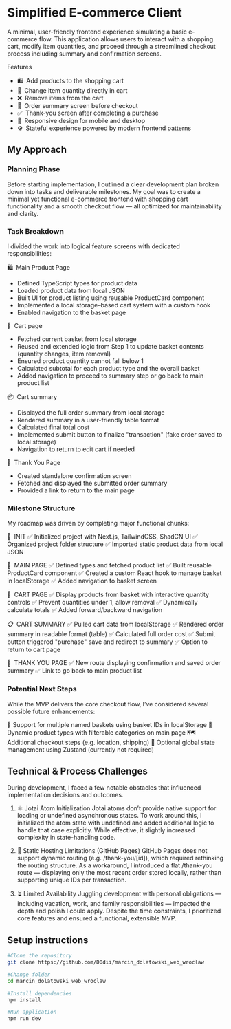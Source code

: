 # Simplified E-commerce Client

A minimal, user-friendly frontend experience simulating a basic e-commerce flow. This application allows users to interact with a shopping cart, modify item quantities, and proceed through a streamlined checkout process including summary and confirmation screens.

Features

- 🛍️ Add products to the shopping cart
- 🔢 Change item quantity directly in cart
- ❌ Remove items from the cart
- 📄 Order summary screen before checkout
- ✅ Thank-you screen after completing a purchase
- 📱 Responsive design for mobile and desktop
- ⚙️ Stateful experience powered by modern frontend patterns

## My Approach

### Planning Phase

Before starting implementation, I outlined a clear development plan broken down into tasks and deliverable milestones. My goal was to create a minimal yet functional e-commerce frontend with shopping cart functionality and a smooth checkout flow — all optimized for maintainability and clarity.

### Task Breakdown

I divided the work into logical feature screens with dedicated responsibilities:

🛍️ Main Product Page

- Defined TypeScript types for product data
- Loaded product data from local JSON
- Built UI for product listing using reusable ProductCard component
- Implemented a local storage–based cart system with a custom hook
- Enabled navigation to the basket page

🧺 Cart page

- Fetched current basket from local storage
- Reused and extended logic from Step 1 to update basket contents (quantity changes, item removal)
- Ensured product quantity cannot fall below 1
- Calculated subtotal for each product type and the overall basket
- Added navigation to proceed to summary step or go back to main product list

📦 Cart summary

- Displayed the full order summary from local storage
- Rendered summary in a user-friendly table format
- Calculated final total cost
- Implemented submit button to finalize "transaction" (fake order saved to local storage)
- Navigation to return to edit cart if needed

🎉 Thank You Page

- Created standalone confirmation screen
- Fetched and displayed the submitted order summary
- Provided a link to return to the main page

### Milestone Structure

My roadmap was driven by completing major functional chunks:

🧱 INIT
✅ Initialized project with Next.js, TailwindCSS, ShadCN UI
✅ Organized project folder structure
✅ Imported static product data from local JSON

📄 MAIN PAGE
✅ Defined types and fetched product list
✅ Built reusable ProductCard component
✅ Created a custom React hook to manage basket in localStorage
✅ Added navigation to basket screen

🛒 CART PAGE
✅ Display products from basket with interactive quantity controls
✅ Prevent quantities under 1, allow removal
✅ Dynamically calculate totals
✅ Added forward/backward navigation

📋 CART SUMMARY
✅ Pulled cart data from localStorage
✅ Rendered order summary in readable format (table)
✅ Calculated full order cost
✅ Submit button triggered "purchase" save and redirect to summary
✅ Option to return to cart page

🙌 THANK YOU PAGE
✅ New route displaying confirmation and saved order summary
✅ Link to go back to main product list

### Potential Next Steps

While the MVP delivers the core checkout flow, I’ve considered several possible future enhancements:

🛒 Support for multiple named baskets using basket IDs in localStorage
🧮 Dynamic product types with filterable categories on main page
🗺️ Additional checkout steps (e.g. location, shipping)
🧠 Optional global state management using Zustand (currently not required)

## Technical & Process Challenges

During development, I faced a few notable obstacles that influenced implementation decisions and outcomes.

1. ⚛️ Jotai Atom Initialization
   Jotai atoms don’t provide native support for loading or undefined asynchronous states. To work around this, I initialized the atom state with undefined and added additional logic to handle that case explicitly. While effective, it slightly increased complexity in state-handling code.

2. 🚫 Static Hosting Limitations (GitHub Pages)
   GitHub Pages does not support dynamic routing (e.g. /thank-you/[id]), which required rethinking the routing structure. As a workaround, I introduced a flat /thank-you route — displaying only the most recent order stored locally, rather than supporting unique IDs per transaction.

3. ⏳ Limited Availability
   Juggling development with personal obligations — including vacation, work, and family responsibilities — impacted the depth and polish I could apply. Despite the time constraints, I prioritized core features and ensured a functional, extensible MVP.

## Setup instructions

```bash
#Clone the repository
git clone https://github.com/D0dii/marcin_dolatowski_web_wroclaw

#Change folder
cd marcin_dolatowski_web_wroclaw

#Install dependencies
npm install

#Run application
npm run dev
```
